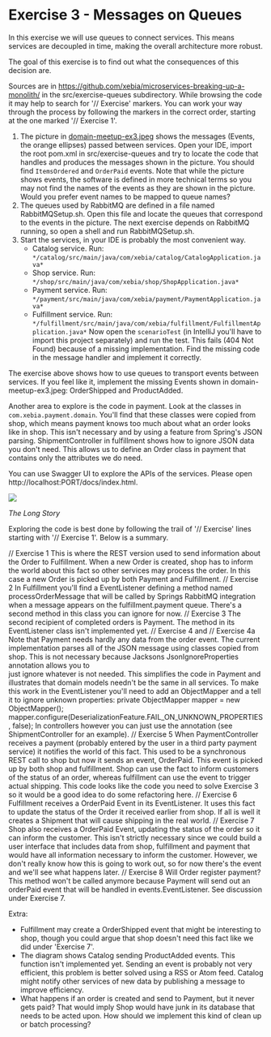 # Exercise 3 - Messages on Queues
In this exercise we will use queues to connect services. This means services are decoupled in time, making the overall architecture more robust.

The goal of this exercise is to find out what the consequences of this decision are.

Sources are in https://github.com/xebia/microservices-breaking-up-a-monolith/
in the src/exercise-queues subdirectory.
While browsing the code it may help to search for '// Exercise' markers. You can work your way through the process by following the markers in the correct order, starting at the one marked '// Exercise 1'.

1. The picture in [domain-meetup-ex3.jpeg](https://raw.githubusercontent.com/xebia/microservices-breaking-up-a-monolith/master/src/exercise-queues/domain-meetup-ex3.jpeg) shows the messages (Events, the orange ellipses) passed between services. Open your IDE, import the root pom.xml in src/exercise-queues and try to locate the code that handles and produces the messages shown in the picture. You should find `ItemsOrdered` and `OrderPaid` events. Note that while the picture shows events, the software is defined in more technical terms so you may not find the names of the events as they are shown in the picture. Would you prefer event names to be mapped to queue names?
2. The queues used by RabbitMQ are defined in a file named RabbitMQSetup.sh. Open this file and locate the queues that correspond to the events in the picture. 
   The next exercise depends on RabbitMQ running, so open a shell and run RabbitMQSetup.sh.
3. Start the services, in your IDE is probably the most convenient way. 
    - Catalog service. Run: `*/catalog/src/main/java/com/xebia/catalog/CatalogApplication.java*`
    - Shop service. Run: `*/shop/src/main/java/com/xebia/shop/ShopApplication.java*`
    - Payment service. Run: `*/payment/src/main/java/com/xebia/payment/PaymentApplication.java*`
    - Fulfillment service. Run: `*/fulfillment/src/main/java/com/xebia/fulfillment/FulfillmentApplication.java*` 
Now open the `scenarioTest` (in IntelliJ you'll have to import this project separately) and run the test. This fails (404 Not Found) because of a missing implementation. Find the missing code in the message handler and implement it correctly.

The exercise above shows how to use queues to transport events between services. 
If you feel like it, implement the missing Events shown in domain-meetup-ex3.jpeg: OrderShipped and ProductAdded.

Another area to explore is the code in payment. Look at the classes in `com.xebia.payment.domain`. You'll find that these classes were copied from shop, which means payment knows too much about what an order looks like in shop. This isn't necessary and by using a feature from Spring's JSON parsing. ShipmentController in fulfillment shows how to ignore JSON data you don't need. This allows us to define an Order class in payment that contains only the attributes we do need.

You can use Swagger UI to explore the APIs of the services. Please open http://localhost:PORT/docs/index.html.

![](https://raw.githubusercontent.com/xebia/microservices-breaking-up-a-monolith/master/src/exercise-queues/domain-meetup-ex3.jpeg)

*The Long Story*

Exploring the code is best done by following the trail of '// Exercise' lines starting with '// Exercise 1'. Below is a summary.

// Exercise 1
This is where the REST version used to send information about the Order to Fulfillment. When a new Order is created, shop has to inform the world about this fact
so other services may process the order. In this case a new Order is picked up by both Payment and Fulfillment.
// Exercise 2
In Fulfillment you'll find a EventListener defining a method named processOrderMessage that will be called by Springs RabbitMQ integration when
 a message appears on the fulfillment.payment queue. There's a second method in this class you can ignore for now.
// Exercise 3
The second recipient of completed orders is Payment. The method in its EventListener class isn't implemented yet. 
// Exercise 4 and // Exercise 4a
Note that Payment needs hardly any data from the order event. 
  The current implementation parses all of the JSON message using classes copied from shop. This is not necessary because Jacksons JsonIgnoreProperties annotation allows you to  
  just ignore whatever is not needed. This simplifies the code in Payment and illustrates that domain models needn't be the same in all services. 
  To make this work in the EventListener you'll need to add an ObjectMapper and a tell it to ignore unknown properties:
    private ObjectMapper mapper = new ObjectMapper();
    mapper.configure(DeserializationFeature.FAIL_ON_UNKNOWN_PROPERTIES, false);
  In controllers however you can just use the annotation (see ShipmentController for an example).
// Exercise 5
When PaymentController receives a payment (probably entered by the user in a third party payment service) it notifies the world
  of this fact. This used to be a synchronous REST call to shop but now it sends an event, OrderPaid. This event is
  picked up by both shop and fulfillment. Shop can use the fact to inform customers of the status of an order, whereas
  fulfillment can use the event to trigger actual shipping. 
  This code looks like the code you need to solve Exercise 3 so it would be a good idea to do some refactoring here. 
// Exercise 6
  Fulfillment receives a OrderPaid Event in its EventListener. It uses this fact to update the status of the Order it received 
  earlier from shop. If all is well it creates a Shipment that will cause shipping in the real world.
// Exercise 7
  Shop also receives a OrderPaid Event, updating the status of the order so it can inform the customer. This isn't strictly
  necessary since we could build a user interface that includes data from shop, fulfillment and payment that would have
   all information necessary to inform the customer. However, we don't really know how this is going to work out, so
    for now there's the event and we'll see what happens later.
// Exercise 8
Will Order register payment? This method won't be called anymore because Payment will send out an orderPaid event
that will be handled in events.EventListener. See discussion under Exercise 7.

Extra:
- Fulfillment may create a OrderShipped event that might be interesting to shop, though you could argue that shop doesn't need
this fact like we did under 'Exercise 7'.
- The diagram shows Catalog sending ProductAdded events. This function isn't implemented yet. Sending an event is probably not very
 efficient, this problem is better solved using a RSS or Atom feed. Catalog might notify other services of new data
  by publishing a message to improve efficiency. 
- What happens if an order is created and send to Payment, but it never gets paid? That would imply Shop would have junk in its database that
  needs to be acted upon. How should we implement this kind of clean up or batch processing? 
 
 
  

